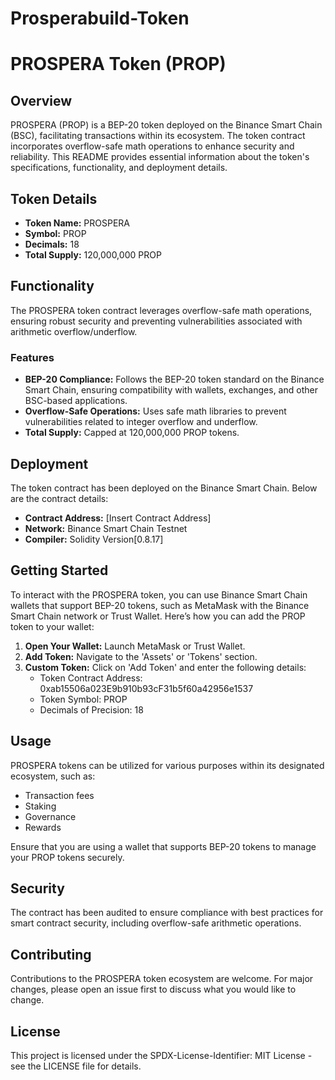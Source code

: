 # Prosperabuild-Token



# PROSPERA Token (PROP)

## Overview
PROSPERA (PROP) is a BEP-20 token deployed on the Binance Smart Chain (BSC), facilitating transactions within its ecosystem. The token contract incorporates overflow-safe math operations to enhance security and reliability. This README provides essential information about the token's specifications, functionality, and deployment details.

## Token Details
- **Token Name:** PROSPERA
- **Symbol:** PROP
- **Decimals:** 18
- **Total Supply:** 120,000,000 PROP

## Functionality
The PROSPERA token contract leverages overflow-safe math operations, ensuring robust security and preventing vulnerabilities associated with arithmetic overflow/underflow.

### Features
- **BEP-20 Compliance:** Follows the BEP-20 token standard on the Binance Smart Chain, ensuring compatibility with wallets, exchanges, and other BSC-based applications.
- **Overflow-Safe Operations:** Uses safe math libraries to prevent vulnerabilities related to integer overflow and underflow.
- **Total Supply:** Capped at 120,000,000 PROP tokens.

## Deployment
The token contract has been deployed on the Binance Smart Chain. Below are the contract details:

- **Contract Address:** [Insert Contract Address]
- **Network:** Binance Smart Chain Testnet
- **Compiler:** Solidity Version[0.8.17]


## Getting Started
To interact with the PROSPERA token, you can use Binance Smart Chain wallets that support BEP-20 tokens, such as MetaMask with the Binance Smart Chain network or Trust Wallet. Here’s how you can add the PROP token to your wallet:

1. **Open Your Wallet:** Launch MetaMask or Trust Wallet.
2. **Add Token:** Navigate to the 'Assets' or 'Tokens' section.
3. **Custom Token:** Click on 'Add Token' and enter the following details:
   - Token Contract Address: 0xab15506a023E9b910b93cF31b5f60a42956e1537
   - Token Symbol: PROP
   - Decimals of Precision: 18

## Usage
PROSPERA tokens can be utilized for various purposes within its designated ecosystem, such as:
- Transaction fees
- Staking
- Governance
- Rewards

Ensure that you are using a wallet that supports BEP-20 tokens to manage your PROP tokens securely.

## Security
The contract has been audited to ensure compliance with best practices for smart contract security, including overflow-safe arithmetic operations.

## Contributing
Contributions to the PROSPERA token ecosystem are welcome. For major changes, please open an issue first to discuss what you would like to change.

## License
This project is licensed under the  SPDX-License-Identifier: MIT License - see the LICENSE file for details.

